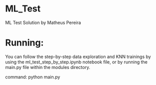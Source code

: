 # ML_Test
ML Test Solution by Matheus Pereira

# Running:
You can follow the step-by-step data exploration and KNN trainings
by using the ml_test_step_by_step.ipynb notebook file, or by
running the main.py file within the modules directory.

command: python main.py


